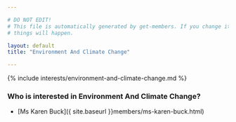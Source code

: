 ```yaml
---

# DO NOT EDIT!
# This file is automatically generated by get-members. If you change it, bad
# things will happen.

layout: default
title: "Environment And Climate Change"

---
```


{% include interests/environment-and-climate-change.md %}

### Who is interested in Environment And Climate Change?


* [Ms Karen Buck]({ site.baseurl }}members/ms-karen-buck.html)
